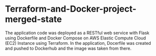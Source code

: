 # Terraform-and-Docker-project-merged-state

The application code was deployed as a RESTful web service with Flask using Dockerfile and Docker Compose on AWS Elastic Compute Cloud (EC2) Instance using Terraform. In the application, Docerfile was created and pushed to Dockerhub and the image was taken from there.
